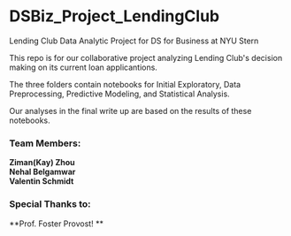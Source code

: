 # DSBiz_Project_LendingClub

Lending Club Data Analytic Project for DS for Business at NYU Stern 


This repo is for our collaborative project analyzing Lending Club's decision making on its current loan applicantions.

The three folders contain notebooks for Initial Exploratory, Data Preprocessing, Predictive Modeling, and Statistical Analysis.

Our analyses in the final write up are based on the results of these notebooks.


### Team Members:
**Ziman(Kay) Zhou**<br/>
**Nehal Belgamwar**<br/>
**Valentin Schmidt**


### Special Thanks to:
**Prof. Foster Provost! **